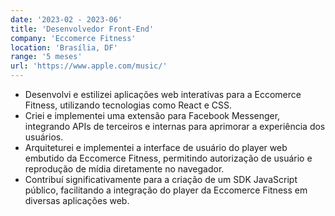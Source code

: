 ```yaml
---
date: '2023-02 - 2023-06'
title: 'Desenvolvedor Front-End'
company: 'Eccomerce Fitness'
location: 'Brasília, DF'
range: '5 meses'
url: 'https://www.apple.com/music/'
---
```


- Desenvolvi e estilizei aplicações web interativas para a Eccomerce Fitness, utilizando tecnologias como React e CSS.
- Criei e implementei uma extensão para Facebook Messenger, integrando APIs de terceiros e internas para aprimorar a experiência dos usuários.
- Arquiteturei e implementei a interface de usuário do player web embutido da Eccomerce Fitness, permitindo autorização de usuário e reprodução de mídia diretamente no navegador.
- Contribuí significativamente para a criação de um SDK JavaScript público, facilitando a integração do player da Eccomerce Fitness em diversas aplicações web.

